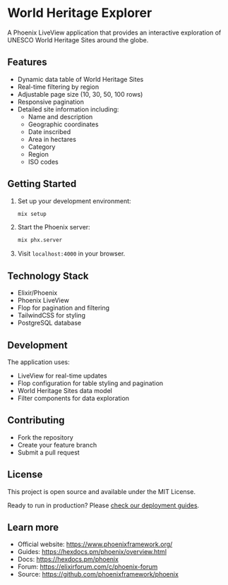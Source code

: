 # World Heritage Explorer

A Phoenix LiveView application that provides an interactive exploration of UNESCO World Heritage Sites around the globe.

## Features

- Dynamic data table of World Heritage Sites
- Real-time filtering by region
- Adjustable page size (10, 30, 50, 100 rows)
- Responsive pagination
- Detailed site information including:
  - Name and description
  - Geographic coordinates
  - Date inscribed
  - Area in hectares
  - Category
  - Region
  - ISO codes

## Getting Started

1. Set up your development environment:

    ```bash
    mix setup
    ```

2. Start the Phoenix server:

    ```bash
    mix phx.server
    ```

3. Visit `localhost:4000` in your browser.

## Technology Stack

- Elixir/Phoenix
- Phoenix LiveView
- Flop for pagination and filtering
- TailwindCSS for styling
- PostgreSQL database

## Development

The application uses:

- LiveView for real-time updates
- Flop configuration for table styling and pagination
- World Heritage Sites data model
- Filter components for data exploration

## Contributing

- Fork the repository
- Create your feature branch
- Submit a pull request

## License

This project is open source and available under the MIT License.

Ready to run in production? Please [check our deployment guides](https://hexdocs.pm/phoenix/deployment.html).

## Learn more

  * Official website: https://www.phoenixframework.org/
  * Guides: https://hexdocs.pm/phoenix/overview.html
  * Docs: https://hexdocs.pm/phoenix
  * Forum: https://elixirforum.com/c/phoenix-forum
  * Source: https://github.com/phoenixframework/phoenix
